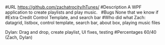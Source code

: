 #URL
https://github.com/zachatrocity/hTunes/
#Description
A WPF application to create playlists and play music.  
#Bugs
None that we know if
#Extra Credit
Control Template, and search bar
#Who did what
Zach: datagrid, listbox, control template, search bar, about box, playing music files

Dylan: Drag and drop, create playlist, UI fixes, testing
#Percentages
60/40 (Zach, Dylan)